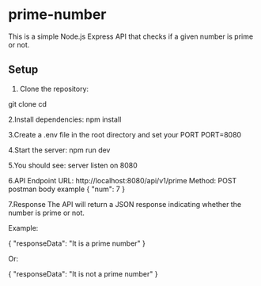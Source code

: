 # prime-number


This is a simple Node.js Express API that checks if a given number is prime or not.

## Setup

1. Clone the repository:

git clone <your-repo-url>
cd <your-repo-folder>

2.Install dependencies:
npm install

3.Create a .env file in the root directory and set your PORT 
PORT=8080

4.Start the server:
npm run dev

5.You should see:
server listen on 8080

6.API Endpoint
URL: http://localhost:8080/api/v1/prime
Method: POST
postman body example
{
  "num": 7
}

7.Response
The API will return a JSON response indicating whether the number is prime or not.

Example:

{
  "responseData": "It is a prime number"
}

Or:

{
  "responseData": "It is not a prime number"
}

